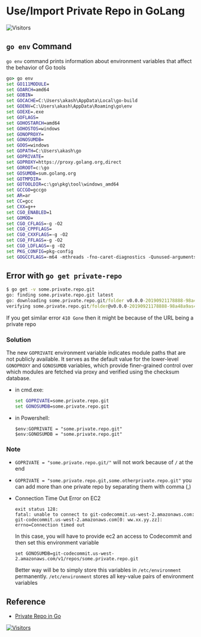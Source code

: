 # Use/Import Private Repo in GoLang

![Visitors](https://api.visitorbadge.io/api/visitors?path=aasisodiya.go.golang-private-package&labelColor=%23ffa500&countColor=%23263759&labelStyle=upper)

## `go env` Command

`go env` command prints information about environment variables that affect the behavior of Go tools

```bat
go> go env
set GO111MODULE=
set GOARCH=amd64
set GOBIN=
set GOCACHE=C:\Users\akash\AppData\Local\go-build
set GOENV=C:\Users\akash\AppData\Roaming\go\env  
set GOEXE=.exe
set GOFLAGS=
set GOHOSTARCH=amd64
set GOHOSTOS=windows
set GONOPROXY=
set GONOSUMDB=
set GOOS=windows
set GOPATH=C:\Users\akash\go
set GOPRIVATE=
set GOPROXY=https://proxy.golang.org,direct
set GOROOT=c:\go
set GOSUMDB=sum.golang.org
set GOTMPDIR=
set GOTOOLDIR=c:\go\pkg\tool\windows_amd64
set GCCGO=gccgo
set AR=ar
set CC=gcc
set CXX=g++
set CGO_ENABLED=1
set GOMOD=
set CGO_CFLAGS=-g -O2
set CGO_CPPFLAGS=
set CGO_CXXFLAGS=-g -O2
set CGO_FFLAGS=-g -O2
set CGO_LDFLAGS=-g -O2
set PKG_CONFIG=pkg-config
set GOGCCFLAGS=-m64 -mthreads -fno-caret-diagnostics -Qunused-arguments -fmessage-length=0 -fdebug-prefix-map=C:\Users\akash\AppData\Local\Temp\go-build859714054=/tmp/go-build -gno-record-gcc-switches
```

## Error with `go get private-repo`

```bat
$ go get -v some.private.repo.git
go: finding some.private.repo.git latest
go: downloading some.private.repo.git/folder v0.0.0-20190921178888-98a48a9as456
verifying some.private.repo.git/folder@v0.0.0-20190921178888-98a48a9as456: some.private.repo.git/folder@v0.0.0-20190921178888-98a48a9as456: reading https://sum.golang.org/lookup/some.private.repo.git/folder@v0.0.0-20190921178888-98a48a9as456: 410 Gone
```

If you get similar error `410 Gone` then it might be because of the URL being a private repo

### Solution

The new `GOPRIVATE` environment variable indicates module paths that are not publicly available. It serves as the default value for the lower-level `GONOPROXY` and `GONOSUMDB` variables, which provide finer-grained control over which modules are fetched via proxy and verified using the checksum database.

* in cmd.exe:

    ``` bat
    set GOPRIVATE=some.private.repo.git
    set GONOSUMDB=some.private.repo.git
    ```

* in Powershell:

    ``` posh
    $env:GOPRIVATE = "some.private.repo.git"
    $env:GONOSUMDB = "some.private.repo.git"
    ```

### Note

* `GOPRIVATE = "some.private.repo.git/"` will not work because of `/` at the end
* `GOPRIVATE = "some.private.repo.git,some.otherprivate.repo.git"` you can add more than one private repo by separating them with comma (,)
* Connection Time Out Error on EC2

  ```posh
  exit status 128:
  fatal: unable to connect to git-codecommit.us-west-2.amazonaws.com:
  git-codecommit.us-west-2.amazonaws.com[0: ww.xx.yy.zz]: errno=Connection timed out
  ```

  In this case, you will have to provide ec2 an access to Codecommit and then set this environment variable

  ```posh
  set GONOSUMDB=git-codecommit.us-west-2.amazonaws.com/v1/repos/some.private.repo.git
  ```

  Better way will be to simply store this variables in `/etc/environment` permanently. `/etc/environment` stores all key-value pairs of environment variables

## Reference

* [Private Repo in Go](https://stackoverflow.com/questions/57885949/private-repo-go-1-13-go-mod-failed-ping-sum-golang-org-lookup-ver/57887036#57887036)

[![Visitors](https://api.visitorbadge.io/api/visitors?path=aasisodiya.go&labelColor=%23ffa500&countColor=%23263759&labelStyle=upper)](https://visitorbadge.io/status?path=aasisodiya.go)
